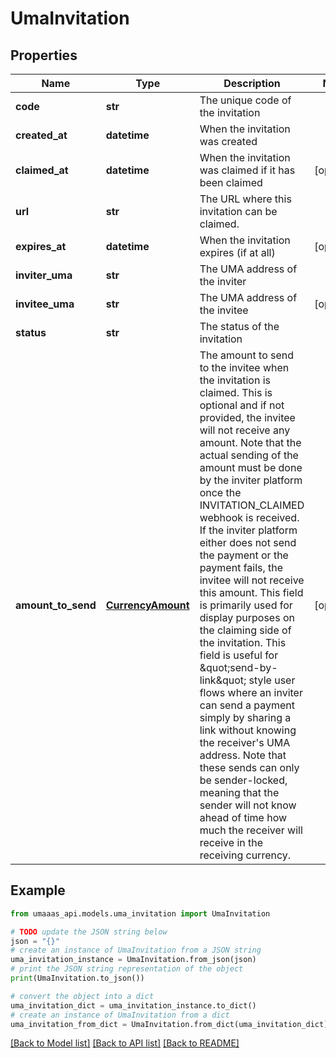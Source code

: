 # UmaInvitation


## Properties

Name | Type | Description | Notes
------------ | ------------- | ------------- | -------------
**code** | **str** | The unique code of the invitation | 
**created_at** | **datetime** | When the invitation was created | 
**claimed_at** | **datetime** | When the invitation was claimed if it has been claimed | [optional] 
**url** | **str** | The URL where this invitation can be claimed. | 
**expires_at** | **datetime** | When the invitation expires (if at all) | [optional] 
**inviter_uma** | **str** | The UMA address of the inviter | 
**invitee_uma** | **str** | The UMA address of the invitee | [optional] 
**status** | **str** | The status of the invitation | 
**amount_to_send** | [**CurrencyAmount**](CurrencyAmount.md) | The amount to send to the invitee when the invitation is claimed. This is optional and if not provided, the invitee will not receive any amount. Note that the actual sending of the amount must be done by the inviter platform once the INVITATION_CLAIMED webhook is received. If the inviter platform either does not send the payment or the payment fails, the invitee will not receive this amount. This field is primarily used for display purposes on the claiming side of the invitation. This field is useful for \&quot;send-by-link\&quot; style user flows where an inviter can send a payment simply by sharing a link without knowing the receiver&#39;s UMA address. Note that these sends can only be sender-locked, meaning that the sender will not know ahead of time how much the receiver will receive in the receiving currency. | [optional] 

## Example

```python
from umaaas_api.models.uma_invitation import UmaInvitation

# TODO update the JSON string below
json = "{}"
# create an instance of UmaInvitation from a JSON string
uma_invitation_instance = UmaInvitation.from_json(json)
# print the JSON string representation of the object
print(UmaInvitation.to_json())

# convert the object into a dict
uma_invitation_dict = uma_invitation_instance.to_dict()
# create an instance of UmaInvitation from a dict
uma_invitation_from_dict = UmaInvitation.from_dict(uma_invitation_dict)
```
[[Back to Model list]](../README.md#documentation-for-models) [[Back to API list]](../README.md#documentation-for-api-endpoints) [[Back to README]](../README.md)


